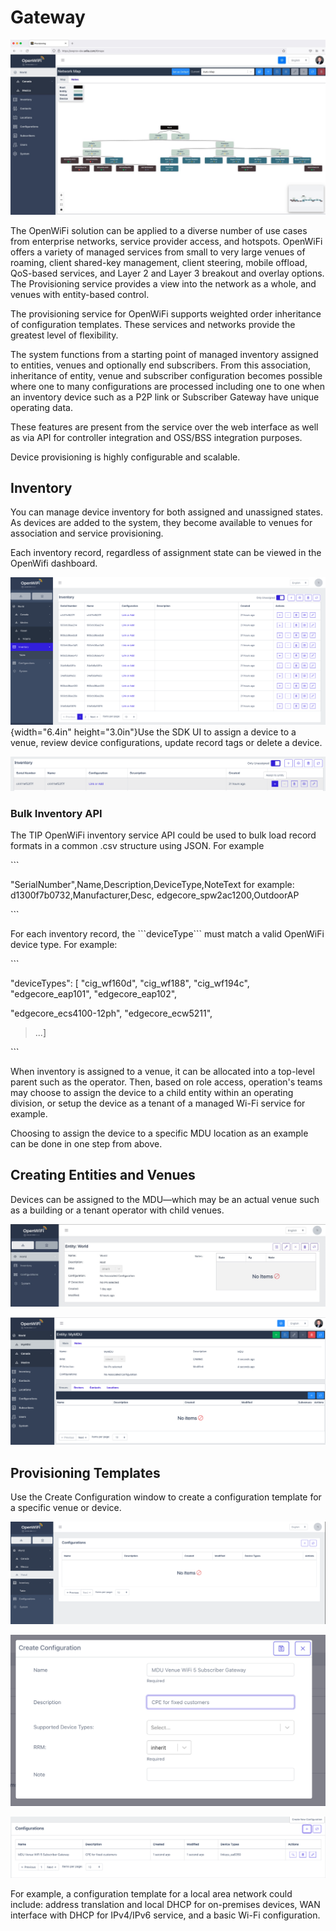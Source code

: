 # Gateway

![](../../.gitbook/assets/image12.jpeg)

The OpenWiFi solution can be applied to a diverse number of use cases from enterprise networks, service provider access, and hotspots. OpenWiFi offers a variety of managed services from small to very large venues of roaming, client shared-key management, client steering, mobile offload, QoS-based services, and Layer 2 and Layer 3 breakout and overlay options. The Provisioning service provides a view into the network as a whole, and venues with entity-based control.

The provisioning service for OpenWiFi supports weighted order inheritance of configuration templates. These services and networks provide the greatest level of flexibility.

The system functions from a starting point of managed inventory assigned to entities, venues and optionally end subscribers. From this association, inheritance of entity, venue and subscriber configuration becomes possible where one to many configurations are processed including one to one when an inventory device such as a P2P link or Subscriber Gateway have unique operating data.

These features are present from the service over the web interface as well as via API for controller integration and OSS/BSS integration purposes.

Device provisioning is highly configurable and scalable.

## Inventory

You can manage device inventory for both assigned and unassigned states. As devices are added to the system, they become available to venues for association and service provisioning.

Each inventory record, regardless of assignment state can be viewed in the OpenWifi dashboard.

<img src="../../.gitbook/assets/image13.png" alt="" data-size="original">{width="6.4in" height="3.0in"}Use the SDK UI to assign a device to a venue, review device configurations, update record tags or delete a device.

![](../../.gitbook/assets/image14.png)

### Bulk Inventory API

The TIP OpenWiFi inventory service API could be used to bulk load record formats in a common .csv structure using JSON. For example

\`\`\`

"SerialNumber",Name,Description,DeviceType,NoteText for example: d1300f7b0732,Manufacturer,Desc, edgecore\_spw2ac1200,OutdoorAP

\`\`\`

For each inventory record, the \`\`\`deviceType\`\`\` must match a valid OpenWiFi device type. For example:

\`\`\`

"deviceTypes": \[ "cig\_wf160d", "cig\_wf188", "cig\_wf194c", "edgecore\_eap101", "edgecore\_eap102",

"edgecore\_ecs4100-12ph", "edgecore\_ecw5211",

> ...]

\`\`\`

When inventory is assigned to a venue, it can be allocated into a top-level parent such as the operator. Then, based on role access, operation's teams may choose to assign the device to a child entity within an operating division, or setup the device as a tenant of a managed Wi-Fi service for example.

Choosing to assign the device to a specific MDU location as an example can be done in one step from above.

## Creating Entities and Venues

Devices can be assigned to the MDU—which may be an actual venue such as a building or a tenant operator with child venues.

![](../../.gitbook/assets/image15.jpeg)

![](../../.gitbook/assets/image16.png)

## Provisioning Templates

Use the Create Configuration window to create a configuration template for a specific venue or device.

![](../../.gitbook/assets/image17.png)

![](../../.gitbook/assets/image18.png)

![](../../.gitbook/assets/image19.png)

For example, a configuration template for a local area network could include: address translation and local DHCP for on-premises devices, WAN interface with DHCP for IPv4/IPv6 service, and a basic Wi-Fi configuration.
